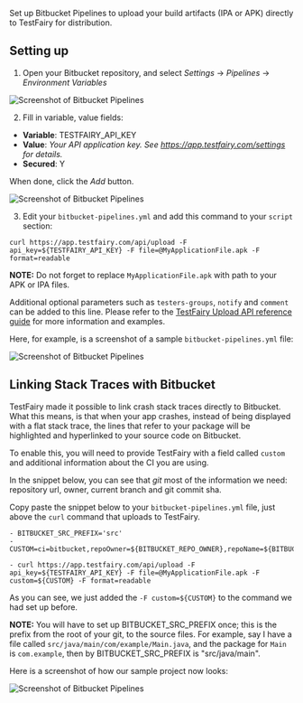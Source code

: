 
Set up Bitbucket Pipelines to upload your build artifacts (IPA or APK) directly to TestFairy for distribution.

## Setting up

1. Open your Bitbucket repository, and select *Settings* -> *Pipelines* -> *Environment Variables*

  ![Screenshot of Bitbucket Pipelines](http://docs.testfairy.com/img/integrations/pipelines/bitbucket-pipelines-0.png)

2. Fill in variable, value fields:

  - **Variable**: TESTFAIRY_API_KEY
  - **Value**: *Your API application key. See https://app.testfairy.com/settings for details.*
  - **Secured**: Y
  
  When done, click the *Add* button.

  ![Screenshot of Bitbucket Pipelines](http://docs.testfairy.com/img/integrations/pipelines/bitbucket-pipelines-1.png)

3. Edit your `bitbucket-pipelines.yml` and add this command to your `script` section:

  ```
  curl https://app.testfairy.com/api/upload -F api_key=${TESTFAIRY_API_KEY} -F file=@MyApplicationFile.apk -F format=readable
  ```

  **NOTE:** Do not forget to replace `MyApplicationFile.apk` with path to your APK or IPA files.
  
  Additional optional parameters such as `testers-groups`, `notify` and `comment` can be added to this line. Please refer to the [TestFairy Upload API reference guide](http://docs.testfairy.com/API/Upload_API.html) for more information and examples.
  
  Here, for example, is a screenshot of a sample `bitbucket-pipelines.yml` file:
  
  ![Screenshot of Bitbucket Pipelines](http://docs.testfairy.com/img/integrations/pipelines/bitbucket-pipelines-2.png)

## Linking Stack Traces with Bitbucket

TestFairy made it possible to link crash stack traces directly to Bitbucket. What this means, is that when your app crashes, instead of being displayed with a flat stack trace, the lines that refer to your package will be highlighted and hyperlinked to your source code on Bitbucket. 

To enable this, you will need to provide TestFairy with a field called `custom` and additional information about the CI you are using.

In the snippet below, you can see that *git* most of the information we need: repository url, owner, current branch and git commit sha. 

Copy paste the snippet below to your `bitbucket-pipelines.yml` file, just above the `curl` command that uploads to TestFairy.

  ```
  - BITBUCKET_SRC_PREFIX='src'
  - CUSTOM=ci=bitbucket,repoOwner=${BITBUCKET_REPO_OWNER},repoName=${BITBUCKET_REPO_SLUG},branch=${BITBUCKET_BRANCH},filePrefix=${BITBUCKET_SRC_PREFIX},commitHash=${BITBUCKET_COMMIT}
  
  - curl https://app.testfairy.com/api/upload -F api_key=${TESTFAIRY_API_KEY} -F file=@MyApplicationFile.apk -F custom=${CUSTOM} -F format=readable
  ```
  
  As you can see, we just added the `-F custom=${CUSTOM}` to the command we had set up before. 
  
  **NOTE:** You will have to set up BITBUCKET_SRC_PREFIX once; this is the prefix from the root of your git, to the source files. For example, say I have a file called `src/java/main/com/example/Main.java`, and the package for `Main` is `com.example`, then by BITBUCKET_SRC_PREFIX is "src/java/main".
  
  Here is a screenshot of how our sample project now looks:
  
  ![Screenshot of Bitbucket Pipelines](http://docs.testfairy.com/img/integrations/pipelines/bitbucket-pipelines-3.png)
